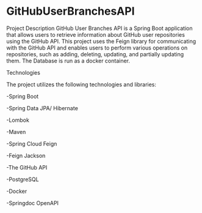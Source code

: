 # GitHubUserBranchesAPI
Project Description
GitHub User Branches API is a Spring Boot application that allows users to retrieve information about GitHub user repositories using the GitHub API.
This project uses the Feign library for communicating with the GitHub API and enables users to perform various operations on repositories, such as adding, deleting, updating, and partially updating them. The Database is run as a docker container.


Technologies

The project utilizes the following technologies and libraries:

-Spring Boot

-Spring Data JPA/ Hibernate

-Lombok

-Maven

-Spring Cloud Feign

-Feign Jackson

-The GitHub API

-PostgreSQL

-Docker

-Springdoc OpenAPI
